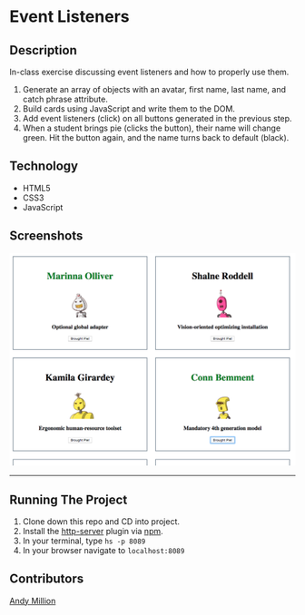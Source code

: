 # Event Listeners

## Description
In-class exercise discussing event listeners and how to properly use them.
1. Generate an array of objects with an avatar, first name, last name, and catch phrase attribute.
2. Build cards using JavaScript and write them to the DOM.
3. Add event listeners (click) on all buttons generated in the previous step.
4. When a student brings pie (clicks the button), their name will change green. Hit the button again, and the name turns back to default (black).

## Technology
- HTML5
- CSS3
- JavaScript

## Screenshots
![Page in use](https://raw.githubusercontent.com/amillion3/event-listeners/master/screenshots/in-use.png)
___
## Running The Project
1. Clone down this repo and CD into project.
2. Install the [http-server](https://www.npmjs.com/package/http-server) plugin via [npm](https://www.npmjs.com/).
3. In your terminal, type `hs -p 8089`
4. In your browser navigate to `localhost:8089`

## Contributors
[Andy Million](https://github.com/amillion3)